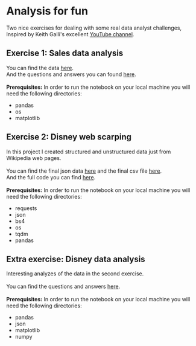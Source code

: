 # Analysis for fun

Two nice exercises for dealing with some real data analyst challenges, Inspired by Keith Galli's excellent [YouTube channel](https://www.youtube.com/channel/UCq6XkhO5SZ66N04IcPbqNcw).

## Exercise 1: Sales data analysis
You can find the data [here](https://github.com/itsikshteinberger/Analysis-for-fun/tree/main/Sales%20data%20analysis/Sales_Data).<br/>
And the questions and answers you can found [here](https://github.com/itsikshteinberger/Analysis-for-fun/blob/main/Sales%20data%20analysis/Sales%20Data%20Analysis.ipynb).<br/><br/>
__Prerequisites:__
In order to run the notebook on your local machine you will need the following directories:
* pandas
* os
* matplotlib

## Exercise 2: Disney web scarping
In this project I created structured and unstructured data just from Wikipedia web pages.<br/><br/>
You can find the final json data [here](https://github.com/itsikshteinberger/Analysis-for-fun/blob/main/Disney%20web%20scraping/disney_data.json) and the final csv file [here](https://github.com/itsikshteinberger/Analysis-for-fun/blob/main/Disney%20web%20scraping/movie_data.csv).<br/>
And the full code you can find [here](https://github.com/itsikshteinberger/Analysis-for-fun/blob/main/Disney%20web%20scraping/Disney%20web%20scraping.ipynb).
<br/><br/>
__Prerequisites:__
In order to run the notebook on your local machine you will need the following directories:
* requests
* json 
* bs4
* os
* tqdm
* pandas

## Extra exercise: Disney data analysis
Interesting analyzes of the data in the second exercise. <br/><br/>
You can find the questions and answers [here](https://github.com/itsikshteinberger/Analysis-for-fun/blob/main/Disney%20web%20scraping/Disney%20data%20analysis.ipynb).<br/><br/>
__Prerequisites:__
In order to run the notebook on your local machine you will need the following directories:
* pandas
* json
* matplotlib
* numpy
